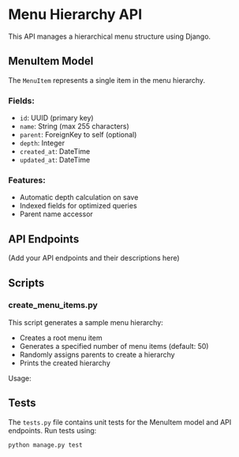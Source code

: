 # Menu Hierarchy API

This API manages a hierarchical menu structure using Django.

## MenuItem Model

The `MenuItem` represents a single item in the menu hierarchy.

### Fields:
- `id`: UUID (primary key)
- `name`: String (max 255 characters)
- `parent`: ForeignKey to self (optional)
- `depth`: Integer
- `created_at`: DateTime
- `updated_at`: DateTime

### Features:
- Automatic depth calculation on save
- Indexed fields for optimized queries
- Parent name accessor

## API Endpoints

(Add your API endpoints and their descriptions here)

## Scripts

### create_menu_items.py

This script generates a sample menu hierarchy:

- Creates a root menu item
- Generates a specified number of menu items (default: 50)
- Randomly assigns parents to create a hierarchy
- Prints the created hierarchy

Usage:


## Tests

The `tests.py` file contains unit tests for the MenuItem model and API endpoints. Run tests using:

`python manage.py test`


